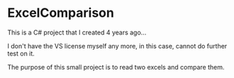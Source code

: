 # ExcelComparison

This is a C# project that I created 4 years ago...

I don't have the VS license myself any more, in this case, cannot do further test on it.

The purpose of this small project is to read two excels and compare them.